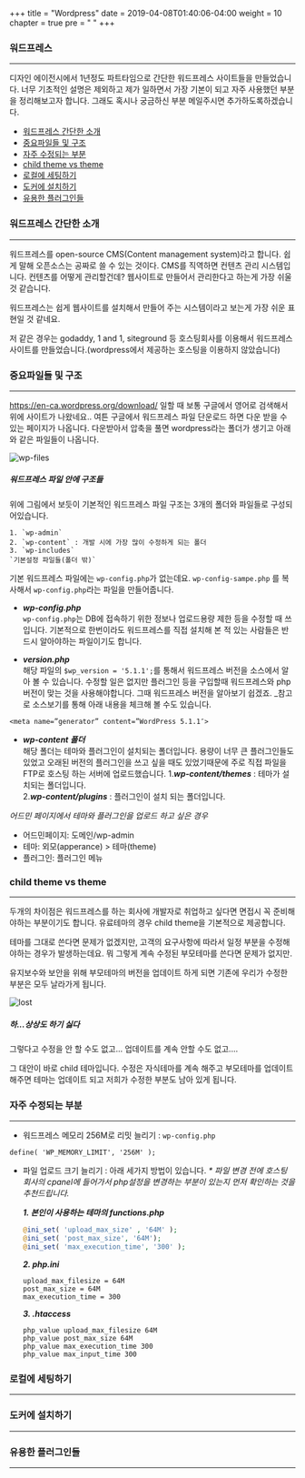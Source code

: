 +++
title = "Wordpress"
date = 2019-04-08T01:40:06-04:00
weight = 10
chapter = true
pre = "<i class='fab fa-wordpress'></i> "
+++

### 워드프레스
***
디자인 에이전시에서 1년정도 파트타임으로 간단한 워드프레스 사이트들을 만들었습니다.
너무 기초적인 설명은 제외하고 제가 일하면서 가장 기본이 되고 자주 사용했던 부분을 정리해보고자 합니다.
그래도 혹시나 궁금하신 부분 메일주시면 추가하도록하겠습니다.

+ [워드프레스 간단한 소개](#wp-section01)
+ [중요파일들 및 구조](#wp-section02)
+ [자주 수정되는 부분](#wp-section03)
+ [child theme vs theme](#wp-section07)
+ [로컬에 세팅하기](#wp-section04)
+ [도커에 설치하기](#wp-section05)
+ [유용한 플러그인들](#wp-section06)


<a name="wp-section01"></a>
### 워드프레스 간단한 소개
___
워드프레스를 open-source CMS(Content management system)라고 합니다.
쉽게 말해 오픈소스는 공짜로 쓸 수 있는 것이다. CMS를 직역하면 컨텐츠 관리 시스템입니다. 컨텐츠를 어떻게 관리할건데? 웹사이트로 만들어서 관리한다고 하는게 가장 쉬울 것 같습니다.

워드프레스는 쉽게 웹사이트를 설치해서 만들어 주는 시스템이라고 보는게 가장 쉬운 표현일 것 같네요.

저 같은 경우는 godaddy, 1 and 1, siteground 등 호스팅회사를 이용해서 워드프레스 사이트를 만들었습니다.(wordpress에서 제공하는 호스팅을 이용하지 않았습니다)

<a name="wp-section02"></a>
### 중요파일들 및 구조
___
https://en-ca.wordpress.org/download/
일할 때 보통 구글에서 영어로 검색해서 위에 사이트가 나왔네요..
여튼 구글에서 워드프레스 파일 단운로드 하면 다운 받을 수 있는 페이지가 나옵니다.
다운받아서 압축을 풀면 wordpress라는 폴더가 생기고 아래와 같은 파일들이 나옵니다.

![wp-files](https://drive.google.com/uc?id=1_y73KWYmrG9e-MguSIcqR5Oq_D11LrJm)
##### 워드프레스 파일 안에 구조들

위에 그림에서 보듯이 기본적인 워드프레스 파일 구조는 3개의 폴더와 파일들로 구성되어있습니다.
```
1. `wp-admin`
2. `wp-content` : 개발 시에 가장 많이 수정하게 되는 폴더
3. `wp-includes`
`기본설정 파일들(폴더 밖)`
```

기본 워드프레스 파일에는 `wp-config.php`가 없는데요.
`wp-config-sampe.php` 를 복사해서 `wp-config.php`라는 파일을 만들어줍니다.

- ***wp-config.php***<br>
`wp-config.php`는 DB에 접속하기 위한 정보나 업로드용량 제한 등을 수정할 때 쓰입니다.
기본적으로 한번이라도 워드프레스를 직접 설치해 본 적 있는 사람들은 반드시 알아야하는 파일이기도 합니다.

- ***version.php***<br>
해당 파일의 `$wp_version = '5.1.1';`를 통해서 워드프레스 버전을 소스에서 알아 볼 수 있습니다. 수정할 일은 없지만 플러그인 등을 구입할때 워드프레스와 php버전이 맞는 것을 사용해야합니다. 그때 워드프레스 버전을 알아보기 쉽겠죠.
_참고로 소스보기를 통해 아래 내용을 체크해 볼 수도 있습니다.
```
<meta name=”generator” content=”WordPress 5.1.1″>
```

- ***wp-content 폴더***<br>
해당 폴더는 테마와 플러그인이 설치되는 폴더입니다.
용량이 너무 큰 플러그인들도 있었고 오래된 버전의 플러그인을 쓰고 싶을 때도 있었기때문에 주로 직접 파일을 FTP로 호스팅 하는 서버에 업로드했습니다.
1.***wp-content/themes*** : 테마가 설치되는 폴더입니다.<br>
2.***wp-content/plugins*** : 플러그인이 설치 되는 폴더입니다.

_어드민 페이지에서 테마와 플러그인을 업로드 하고 싶은 경우_
- 어드민페이지: 도메인/wp-admin<br>
- 테마: 외모(apperance) > 테마(theme)<br>
- 플러그인: 플러그인 메뉴<br>

<a name="wp-section07"></a>
### child theme vs theme
___
두개의 차이점은 워드프레스를 하는 회사에 개발자로 취업하고 싶다면 면접시 꼭 준비해야하는 부분이기도 합니다.
유료테마의 경우 child theme을 기본적으로 제공합니다.

테마를 그대로 쓴다면 문제가 없겠지만, 고객의 요구사항에 따라서 일정 부분을 수정해야하는 경우가 발생하는데요. 뭐 그렇게 계속 수정된 부모테마를 쓴다면 문제가 없지만.

유지보수와 보안을 위해 부모테마의 버전을 업데이트 하게 되면 기존에 우리가 수정한 부분은 모두 날라가게 됩니다.

![lost](https://drive.google.com/uc?id=1qtyAhsay2XTcfyld_L7ZR222moKwnqSE)
##### 하...상상도 하기 싫다

그렇다고 수정을 안 할 수도 없고... 업데이트를 계속 안할 수도 없고....

그 대안이 바로 child 테마입니다. 수정은 자식테마를 계속 해주고 부모테마를 업데이트 해주면 테마는 업데이트 되고 저희가 수정한 부분도 남아 있게 됩니다.

<a name="wp-section03"></a>
### 자주 수정되는 부분
___

- 워드프레스 메모리 256M로 리밋 늘리기 : `wp-config.php`

```
define( 'WP_MEMORY_LIMIT', '256M' );
```

- 파일 업로드 크기 늘리기 : 아래 세가지 방법이 있습니다.
_* 파일 변경 전에 호스팅 회사의 cpanel에 들어가서 php설정을 변경하는 부분이 있는지 먼저 확인하는 것을 추천드립니다._

    ***1. 본인이 사용하는 테마의 functions.php***

    ```php
    @ini_set( 'upload_max_size' , '64M' );
    @ini_set( 'post_max_size', '64M');
    @ini_set( 'max_execution_time', '300' );
    ```
    ***2. php.ini***

    ```
    upload_max_filesize = 64M
    post_max_size = 64M
    max_execution_time = 300
    ```

    ***3. .htaccess***
    ```
    php_value upload_max_filesize 64M
    php_value post_max_size 64M
    php_value max_execution_time 300
    php_value max_input_time 300
    ```


<a name="wp-section04"></a>
### 로컬에 세팅하기
___

<a name="wp-section05"></a>
### 도커에 설치하기
___

<a name="wp-section06"></a>
### 유용한 플러그인들
___
<!-- lazy loading, cdn, 다중언어
css, js 추가하는 프로그램
도메인 설정: https://support.google.com/a/answer/33353?hl=ko&ref_topic=4445319
g suit 인증 : https://wpforms.com/how-to-securely-send-wordpress-emails-using-gmail-smtp/
-->


